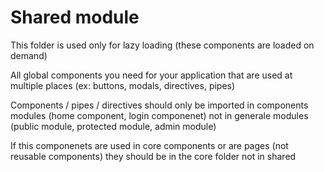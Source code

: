 # Shared module

This folder is used only for lazy loading (these components are loaded on demand)

All global components you need for your application that are used at multiple places (ex: buttons, modals, directives, pipes)

Components / pipes / directives should only be imported in components modules (home component, login componenet) not in generale modules (public module, protected module, admin module)

If this componenets are used in core components or are pages (not reusable components) they should be in the core folder not in shared
